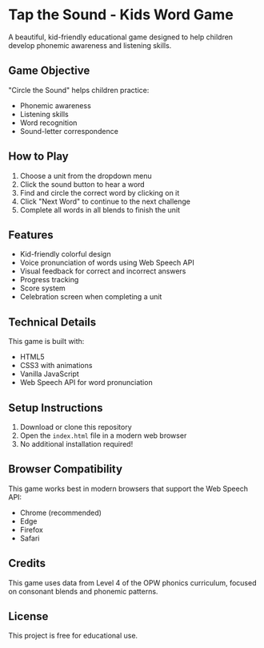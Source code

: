 # Tap the Sound - Kids Word Game

A beautiful, kid-friendly educational game designed to help children develop phonemic awareness and listening skills.

## Game Objective

"Circle the Sound" helps children practice:
- Phonemic awareness
- Listening skills
- Word recognition
- Sound-letter correspondence

## How to Play

1. Choose a unit from the dropdown menu
2. Click the sound button to hear a word
3. Find and circle the correct word by clicking on it
4. Click "Next Word" to continue to the next challenge
5. Complete all words in all blends to finish the unit

## Features

- Kid-friendly colorful design
- Voice pronunciation of words using Web Speech API
- Visual feedback for correct and incorrect answers
- Progress tracking
- Score system
- Celebration screen when completing a unit

## Technical Details

This game is built with:
- HTML5
- CSS3 with animations
- Vanilla JavaScript
- Web Speech API for word pronunciation

## Setup Instructions

1. Download or clone this repository
2. Open the `index.html` file in a modern web browser
3. No additional installation required!

## Browser Compatibility

This game works best in modern browsers that support the Web Speech API:
- Chrome (recommended)
- Edge
- Firefox
- Safari

## Credits

This game uses data from Level 4 of the OPW phonics curriculum, focused on consonant blends and phonemic patterns.

## License

This project is free for educational use.
